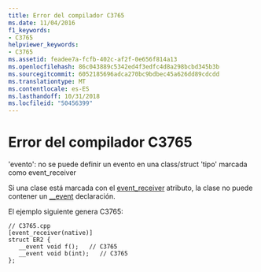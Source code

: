 ```yaml
---
title: Error del compilador C3765
ms.date: 11/04/2016
f1_keywords:
- C3765
helpviewer_keywords:
- C3765
ms.assetid: feadee7a-fcfb-402c-af2f-0e656f814a13
ms.openlocfilehash: 86c043889c5342ed4f3edfc4d8a298bcbd345b3b
ms.sourcegitcommit: 6052185696adca270bc9bdbec45a626dd89cdcdd
ms.translationtype: MT
ms.contentlocale: es-ES
ms.lasthandoff: 10/31/2018
ms.locfileid: "50456399"
---
```

# <a name="compiler-error-c3765"></a>Error del compilador C3765

'evento': no se puede definir un evento en una class/struct 'tipo' marcada como event_receiver

Si una clase está marcada con el [event_receiver](../../windows/event-receiver.md) atributo, la clase no puede contener un [__event](../../cpp/event.md) declaración.

El ejemplo siguiente genera C3765:

```
// C3765.cpp
[event_receiver(native)]
struct ER2 {
   __event void f();   // C3765
   __event void b(int);   // C3765
};
```